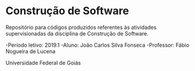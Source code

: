 # Construção de Software
Repositório para códigos produzidos referentes às atividades supervisionadas da disciplina de Construção de Software.

-Período letivo: 2019.1
-Aluno: João Carlos Silva Fonseca
-Professor: Fábio Nogueira de Lucena

Universidade Federal de Goiás

